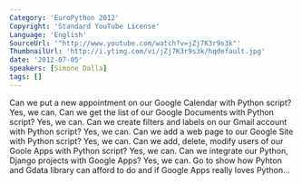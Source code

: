```yaml
---
Category: 'EuroPython 2012'
Copyright: 'Standard YouTube License'
Language: 'English'
SourceUrl: '"http://www.youtube.com/watch?v=jZj7K3r9s3k"'
ThumbnailUrl: 'http://i.ytimg.com/vi/jZj7K3r9s3k/hqdefault.jpg'
date: '2012-07-05'
speakers: [Simone Dalla]
tags: []
---
```

Can we put a new appointment on our Google Calendar with Python script? Yes,
we can. Can we get the list of our Google Documents with Python script? Yes,
we can. Can we create filters and labels on our Gmail account with Python
script? Yes, we can. Can we add a web page to our Google Site with Python
script? Yes, we can. Can we add, delete, modify users of our Goole Apps with
Python script? Yes, we can. Can we integrate our Python, Django projects with
Google Apps? Yes, we can. Go to show how Pyhton and Gdata library can afford
to do and if Google Apps really loves Python…

